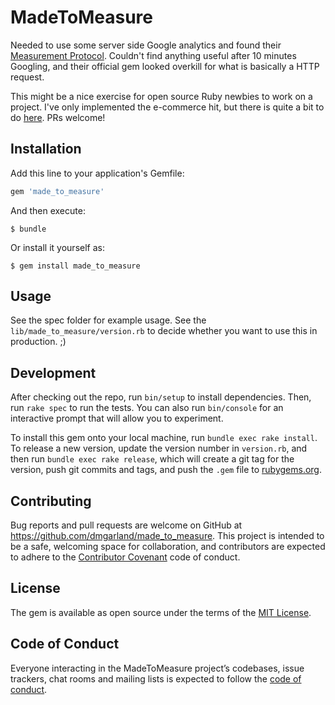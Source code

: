 # MadeToMeasure

Needed to use some server side Google analytics and found their [Measurement Protocol](https://developers.google.com/analytics/devguides/collection/protocol/v1/devguide). Couldn't find anything useful after 10 minutes Googling, and their official gem looked overkill for what is basically a HTTP request.

This might be a nice exercise for open source Ruby newbies to work on a project. I've only implemented the e-commerce hit, but there is quite a bit to do [here](https://developers.google.com/analytics/devguides/collection/protocol/v1/reference). PRs welcome!

## Installation

Add this line to your application's Gemfile:

```ruby
gem 'made_to_measure'
```

And then execute:

    $ bundle

Or install it yourself as:

    $ gem install made_to_measure

## Usage

See the spec folder for example usage. See the `lib/made_to_measure/version.rb` to decide whether you want to use this in production. ;)

## Development

After checking out the repo, run `bin/setup` to install dependencies. Then, run `rake spec` to run the tests. You can also run `bin/console` for an interactive prompt that will allow you to experiment.

To install this gem onto your local machine, run `bundle exec rake install`. To release a new version, update the version number in `version.rb`, and then run `bundle exec rake release`, which will create a git tag for the version, push git commits and tags, and push the `.gem` file to [rubygems.org](https://rubygems.org).

## Contributing

Bug reports and pull requests are welcome on GitHub at https://github.com/dmgarland/made_to_measure. This project is intended to be a safe, welcoming space for collaboration, and contributors are expected to adhere to the [Contributor Covenant](http://contributor-covenant.org) code of conduct.

## License

The gem is available as open source under the terms of the [MIT License](https://opensource.org/licenses/MIT).

## Code of Conduct

Everyone interacting in the MadeToMeasure project’s codebases, issue trackers, chat rooms and mailing lists is expected to follow the [code of conduct](https://github.com/dmgarland/made_to_measure/blob/master/CODE_OF_CONDUCT.md).
